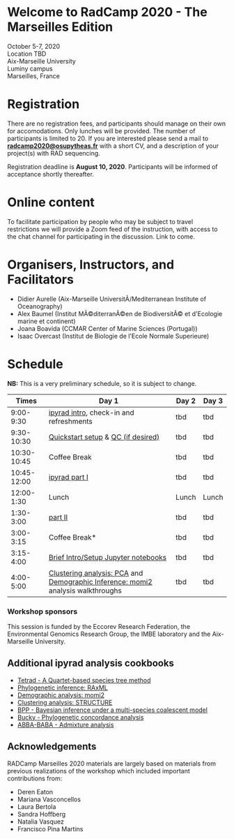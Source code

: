 <meta http-equiv="Content-Type" content="text/html; charset=UTF-8" >

# Welcome to RadCamp 2020 - The Marseilles Edition

October 5-7, 2020  
Location TBD  
Aix-Marseille University  
Luminy campus  
Marseilles, France

# Registration
There are no registration fees, and participants should manage on their own
for accomodations. Only lunches will be provided. The number of participants
is limited to 20. If you are interested please send a mail to
**radcamp2020@osupytheas.fr** with a short CV, and a description of your project(s)
with RAD sequencing.

Registration deadline is **August 10, 2020**. Participants will be informed of
acceptance shortly thereafter.

# Online content
To facilitate participation by people who may be subject to travel
restrictions we will provide a Zoom feed of the instruction, with access
to the chat channel for participating in the discussion. Link to come.

# Organisers, Instructors, and Facilitators

  - Didier Aurelle (Aix-Marseille UniversitÃ/Mediterranean Institute of Oceanography)
  - Alex Baumel (Institut MÃ©diterranÃ©en de BiodiversitÃ© et d'Ecologie marine et continent)
  - Joana Boavida (CCMAR Center of Marine Sciences (Portugal))
  - Isaac Overcast (Institut de Biologie de l'Ecole Normale Superieure)

# Schedule

__NB:__ This is a very preliminary schedule, so it is subject to change.

Times           | Day 1 | Day 2 | Day 3 |
-----           | ------ | ------ | ------ |
9:00-9:30       | [ipyrad intro](00_Intro_RAD.md), check-in and refreshments | tbd | tbd |
9:30-10:30      | [Quickstart setup](ipyrad_Install_Quickstart.md) & [QC (if desired)](01_setup_qc.md) | tbd | tbd |
10:30-10:45     | Coffee Break | tbd | tbd |
10:45-12:00       | [ipyrad part I](02_ipyrad_partI_CLI.md) | tbd | tbd |
12:00-1:30     | Lunch | Lunch | Lunch |
1:30-3:00       | [part II](03_ipyrad_partII_CLI.md) | tbd | tbd |
3:00-3:15     | Coffee Break\* | tbd | tbd |
3:15-4:00      | [Brief Intro/Setup Jupyter notebooks](Jupyter_Notebook_Setup.md) | tbd | tbd |
4:00-5:00     | [Clustering analysis: PCA](04_PCA_API.md) and [Demographic Inference: momi2](07_momi2_API.md) analysis walkthroughs | tbd | tbd |

### Workshop sponsors
This session is funded by the Eccorev Research Federation, the Environmental
Genomics Research Group, the IMBE laboratory and the Aix-Marseille University.

## Additional ipyrad analysis cookbooks
* [Tetrad - A Quartet-based species tree method](https://nbviewer.jupyter.org/github/dereneaton/ipyrad/blob/master/tests/cookbook-tetrad.ipynb)
* [Phylogenetic inference: RAxML](06_RAxML_API.md)
* [Demographic analysis: momi2](07_momi2_API.md)
* [Clustering analysis: STRUCTURE](05_STRUCTURE_API.md)
* [BPP - Bayesian inference under a multi-species coalescent model](https://nbviewer.jupyter.org/github/dereneaton/ipyrad/blob/master/tests/cookbook-bpp-species-delimitation.ipynb)
* [Bucky - Phylogenetic concordance analysis](https://nbviewer.jupyter.org/github/dereneaton/ipyrad/blob/master/tests/cookbook-bucky.ipynb)
* [ABBA-BABA - Admixture analysis](https://nbviewer.jupyter.org/github/dereneaton/ipyrad/blob/master/tests/cookbook-abba-baba.ipynb)

## Acknowledgements
RADCamp Marseilles 2020 materials are largely based on materials from previous
realizations of the workshop which included important contributions from:
* Deren Eaton
* Mariana Vasconcellos
* Laura Bertola
* Sandra Hoffberg
* Natalia Vasquez
* Francisco Pina Martins
